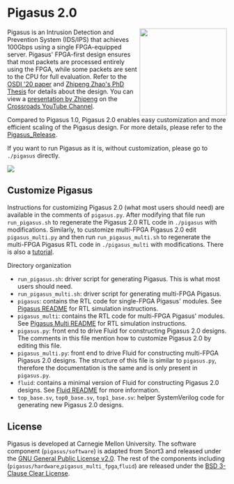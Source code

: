 # Pigasus 2.0
<img align="right" width="200" src="./pigasus_logo.png">

Pigasus is an Intrusion Detection and Prevention System (IDS/IPS) that achieves 100Gbps using a single FPGA-equipped server. Pigasus' FPGA-first design ensures that most packets are processed entirely using the FPGA, while some packets are sent to the CPU for full evaluation. Refer to the [OSDI '20 paper](https://www.usenix.org/conference/osdi20/presentation/zhao-zhipeng) and [Zhipeng Zhao's PhD Thesis](http://users.ece.cmu.edu/~jhoe/distribution/2021/zhao.pdf) for details about the design.  You can view a [presentation by Zhipeng](https://www.youtube.com/watch?v=iQcxaiXwMuo) on the [Crossroads YouTube Channel](https://www.youtube.com/channel/UCGXVSHxK6PZKFiP9-XtjxtA).

Compared to Pigasus 1.0, Pigasus 2.0 enables easy customization and more efficient scaling of the Pigasus design. For more details, please refer to the [Pigasus_Release](pigasus_release.md).

If you want to run Pigasus as it is, without customization, please go to `./pigasus` directly. 

<img src="./services.gv.png">

## Customize Pigasus
Instructions for customizing Pigasus 2.0 (what most users should need) are available in the comments of `pigasus.py`. After modifying that file run `run_pigasus.sh` to regenerate the Pigasus 2.0 RTL code in `./pigasus` with modifications. Similarly, to customize multi-FPGA Pigasus 2.0 edit `pigasus_multi.py` and then run `run_pigasus_multi.sh` to regenerate the multi-FPGA Pigasus RTL code in `./pigasus_multi` with modifications. There is also a [tutorial](https://cmu.zoom.us/rec/share/phaNWivBKek6Aa9VQZf5idY6GdNnmNjFIszumVyPUOfRMU2Q4ano3M1Lr0qsGKeZ.K4thwzhu0Uq3sGgM).

Directory organization
* `run_pigasus.sh`: driver script for generating Pigasus. This is what most users should need.
* `run_pigasus_multi.sh`: driver script for generating multi-FPGA Pigasus.
* `pigasus`: contains the RTL code for single-FPGA Pigasus' modules. See [Pigasus README](pigasus/README.md) for RTL simulation instructions.
* `pigasus_multi`: contains the RTL code for multi-FPGA Pigasus' modules. See [Pigasus Multi README](pigasus_multi/README.md) for RTL simulation instructions.
* `pigasus.py`: front end to drive Fluid for constructing Pigasus 2.0 designs. The comments in this file mention how to customize Pigasus 2.0 by editing this file.
* `pigasus_multi.py`: front end to drive Fluid for constructing multi-FPGA Pigasus 2.0 designs. The structure of this file is similar to `pigasus.py`, therefore the documentation is the same and is only present in `pigasus.py`.
* `fluid`: contains a minimal version of Fluid for constructing Pigasus 2.0 designs. See [Fluid README](fluid/README.md) for more information.
* `top_base.sv`, `top0_base.sv`, `top1_base.sv`: helper SystemVerilog code for generating new Pigasus 2.0 designs.

## License

Pigasus is developed at Carnegie Mellon University. The software component (`pigasus/software`) is adapted from Snort3 and released under the [GNU General Public License v2.0](pigasus/software/LICENSE). The rest of the components including (`pigasus/hardware`,`pigasus_multi_fpga`,`fluid`) are released under the [BSD 3-Clause Clear License](pigasus/hardware/LICENSE). 
